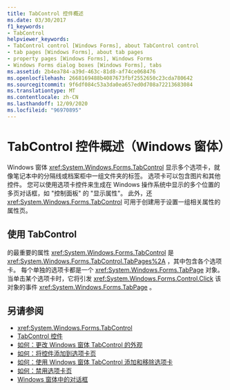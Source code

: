 ```yaml
---
title: TabControl 控件概述
ms.date: 03/30/2017
f1_keywords:
- TabControl
helpviewer_keywords:
- TabControl control [Windows Forms], about TabControl control
- tab pages [Windows Forms], about tab pages
- property pages [Windows Forms], Windows Forms
- Windows Forms dialog boxes [Windows Forms], tabs
ms.assetid: 2b4ea784-a39d-463c-81d8-af74ce068476
ms.openlocfilehash: 2668169488b4087673fbf2552650c23cda780642
ms.sourcegitcommit: 9f6df084c53a3da0ea657ed0d708a72213683084
ms.translationtype: MT
ms.contentlocale: zh-CN
ms.lasthandoff: 12/09/2020
ms.locfileid: "96970895"
---
```

# <a name="tabcontrol-control-overview-windows-forms"></a>TabControl 控件概述（Windows 窗体）
Windows 窗体 <xref:System.Windows.Forms.TabControl> 显示多个选项卡，就像笔记本中的分隔线或档案柜中一组文件夹的标签。 选项卡可以包含图片和其他控件。 您可以使用选项卡控件来生成在 Windows 操作系统中显示的多个位置的多页对话框，如 "控制面板" 的 "显示属性"。 此外，还 <xref:System.Windows.Forms.TabControl> 可用于创建用于设置一组相关属性的属性页。  
  
## <a name="working-with-tabcontrol"></a>使用 TabControl  
 的最重要的属性 <xref:System.Windows.Forms.TabControl> 是 <xref:System.Windows.Forms.TabControl.TabPages%2A> ，其中包含各个选项卡。 每个单独的选项卡都是一个 <xref:System.Windows.Forms.TabPage> 对象。 当单击某个选项卡时，它将引发 <xref:System.Windows.Forms.Control.Click> 该对象的事件 <xref:System.Windows.Forms.TabPage> 。  
  
## <a name="see-also"></a>另请参阅

- <xref:System.Windows.Forms.TabControl>
- [TabControl 控件](tabcontrol-control-windows-forms.md)
- [如何：更改 Windows 窗体 TabControl 的外观](how-to-change-the-appearance-of-the-windows-forms-tabcontrol.md)
- [如何：将控件添加到选项卡页](how-to-add-a-control-to-a-tab-page.md)
- [如何：使用 Windows 窗体 TabControl 添加和移除选项卡](how-to-add-and-remove-tabs-with-the-windows-forms-tabcontrol.md)
- [如何：禁用选项卡页](how-to-disable-tab-pages.md)
- [Windows 窗体中的对话框](../dialog-boxes-in-windows-forms.md)
